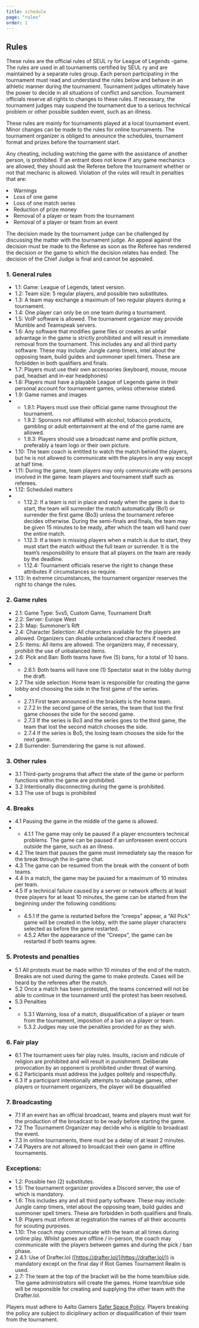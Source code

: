 ```yaml
---
title: schedule
page: "rules"
order: 1
---
```


## Rules

These rules are the official rules of SEUL ry for League of Legends -game. The rules are
used in all tournaments certified by SEUL ry and are maintained by a separate rules group.
Each person participating in the tournament must read and understand the rules below and
behave in an athletic manner during the tournament. Tournament judges ultimately have the
power to decide in all situations of conflict and sanction. Tournament officials reserve all
rights to changes to these rules. If necessary, the tournament judges may suspend the
tournament due to a serious technical problem or other possible sudden event, such as an
illness.

These rules are mainly for tournaments played at a local tournament event. Minor changes
can be made to the rules for online tournaments. The tournament organizer is obliged to
announce the schedules, tournament format and prizes before the tournament start.

Any cheating, including watching the game with the assistance of another person, is
prohibited. If an entrant does not know if any game mechanics are allowed, they should ask
the Referee before the tournament whether or not that mechanic is allowed. Violation of the
rules will result in penalties that are:

<cl>
    <li>Warnings</li>
    <li>Loss of one game  </li>
    <li>Loss of one match series  </li>
    <li>Reduction of prize money  </li>
    <li>Removal of a player or team from the tournament  </li>
    <li>Removal of a player or team from an event  </li>
</cl>

The decision made by the tournament judge can be challenged by discussing the matter with
the tournament judge. An appeal against the decision must be made to the Referee as soon
as the Referee has rendered the decision or the game to which the decision relates has
ended. The decision of the Chief Judge is final and cannot be appealed.

### 1. General rules
  - 1.1: Game: League of Legends, latest version.
  - 1.2: Team size: 5 regular players, and possible two substitutes.
  - 1.3: A team may exchange a maximum of two regular players during a tournament.
  - 1.4: One player can only be on one team during a tournament.
  - 1.5: VoIP software is allowed. The tournament organizer may provide Mumble and
Teamspeak servers.
  - 1.6: Any software that modifies game files or creates an unfair advantage in the
  game is strictly prohibited and will result in immediate removal from the tournament.
  This includes any and all third party software. These may include: Jungle camp
  timers, intel about the opposing team, build guides and summoner spell timers.
  These are forbidden in both qualifiers and finals.
  - 1.7: Players must use their own accessories (keyboard, mouse, mouse pad, headset
  and in-ear headphones)
  - 1.8: Players must have a playable League of Legends game in their personal
  account for tournament games, unless otherwise stated.
  - 1.9: Game names and images
  -
    - 1.9.1: Players must use their official game name throughout the tournament.
    - 1.9.2: Sponsors not affiliated with alcohol, tobacco products, gambling or
    adult entertainment at the end of the game name are allowed.
    - 1.9.3: Players should use a broadcast name and profile picture, preferably a
    team logo or their own picture.
  - 1.10: The team coach is entitled to watch the match behind the players, but he is not
  allowed to communicate with the players in any way except at half time.
  - 1.11: During the game, team players may only communicate with persons involved in
  the game: team players and tournament staff such as referees.
  - 1.12: Scheduled matters
  -
    - 1.12.2: If a team is not in place and ready when the game is due to start, the
    team will surrender the match automatically (Bo1) or surrender the first game
    (Bo3) unless the tournament referee decides otherwise. During the
    semi-finals and finals, the team may be given 15 minutes to be ready, after
    which the team will hand over the entire match.
    - 1.12.3: If a team is missing players when a match is due to start, they must
    start the match without the full team or surrender. It is the team’s responsibility
    to ensure that all players on the team are ready by the deadline.
    - 1.12.4: Tournament officials reserve the right to change these attributes if
    circumstances so require.
  - 1.13: In extreme circumstances, the tournament organizer reserves the right to
  change the rules.

### 2. Game rules
  - 2.1: Game Type: 5vs5, Custom Game, Tournament Draft
  - 2.2: Server: Europe West
  - 2.3: Map: Summoner’s Rift
  - 2.4: Character Selection: All characters available for the players are allowed.
  Organizers can disable unbalanced characters if needed.
  - 2.5: Items: All items are allowed. The organizers may, if necessary, prohibit the use of
  unbalanced items.
  - 2.6: Pick and Ban: Both teams have five (5) bans, for a total of 10 bans.
  - 
    - 2.6.1: Both teams will have one (1) Spectator seat in the lobby during the
    draft.
  - 2.7 The side selection: Home team is responsible for creating the game lobby and
  choosing the side in the first game of the series.
  -
    - 2.7.1 First team announced in the brackets is the home team.
    - 2.7.2 In the second game of the series, the team that lost the first game
    chooses the side for the second game.
    - 2.7.3 If the series is Bo3 and the series goes to the third game, the team that
    lost the second match chooses the side.
    - 2.7.4 If the series is Bo5, the losing team chooses the side for the next game.
  - 2.8 Surrender: Surrendering the game is not allowed.

### 3. Other rules
   - 3.1 Third-party programs that affect the state of the game or perform functions within
   the game are prohibited.
   - 3.2 Intentionally disconnecting during the game is prohibited.
   - 3.3 The use of bugs is prohibited
  
### 4. Breaks
  - 4.1 Pausing the game in the middle of the game is allowed.
  -
    - 4.1.1 The game may only be paused if a player encounters technical
     problems. The game can be paused if an unforeseen event occurs outside
     the game, such as an illness.
   - 4.2 The team that pauses the game must immediately say the reason for the break
   through the in-game chat.
   - 4.3 The game can be resumed from the break with the consent of both teams.
   - 4.4 In a match, the game may be paused for a maximum of 10 minutes per team.
   - 4.5 If a technical failure caused by a server or network affects at least three players
   for at least 10 minutes, the game can be started from the beginning under the
   following conditions:
   -
     - 4.5.1 If the game is restarted before the “creeps” appear, a “All Pick” game
     will be created in the lobby, with the same player characters selected as
     before the game restarted.
     - 4.5.2 After the appearance of the “Creeps”, the game can be restarted if both
        teams agree.

### 5. Protests and penalties
   - 5.1 All protests must be made within 10 minutes of the end of the match. Breaks are
   not used during the game to make protests. Cases will be heard by the referees after
   the match.
   - 5.2 Once a match has been protested, the teams concerned will not be able to
   continue in the tournament until the protest has been resolved.
   - 5.3 Penalties
   - 
     - 5.3.1 Warning, loss of a match, disqualification of a player or team from the
     tournament, imposition of a ban on a player or team.
     - 5.3.2 Judges may use the penalties provided for as they wish.

### 6. Fair play
   - 6.1 The tournament uses fair play rules. Insults, racism and ridicule of religion are
   prohibited and will result in punishment. Deliberate provocation by an opponent is
   prohibited under threat of warning.
   - 6.2 Participants must address the judges politely and respectfully.
   - 6.3 If a participant intentionally attempts to sabotage games, other players or
   tournament organizers, the player will be disqualified

### 7. Broadcasting
  - 7.1 If an event has an official broadcast, teams and players must wait for the
  production of the broadcast to be ready before starting the game.
  - 7.2 The Tournament Organizer may decide who is eligible to broadcast the event.
  - 7.3 In online tournaments, there must be a delay of at least 2 minutes.
  - 7.4 Players are not allowed to broadcast their own game in offline tournaments.
  
### Exceptions:
  - 1.2: Possible two (2) substitutes.
  - 1.5: The tournament organizer provides a Discord server, the use of which is
  mandatory.
  - 1.6: This includes any and all third party software. These may include: Jungle camp
  timers, intel about the opposing team, build guides and summoner spell timers.
  These are forbidden in both qualifiers and finals.
  - 1.9: Players must inform at registration the names of all their accounts for scouting
  purposes.
  - 1.10: The coach may communicate with the team at all times during online play.
  Whilst games are offline / in-person, the coach may communicate with the players
  between games and during the pick / ban phase.
  - 2.4.1: Use of Drafter.lol ([https://drafter.lol/](https://drafter.lol/))
  is mandatory except on the final day if Riot Games Tournament Realm is used.
  - 2.7: The team at the top of the bracket will be the home team/blue side. The game
  administrators will create the games. Home team/blue side will be responsible for
  creating and supplying the other team with the Drafter.lol.

Players must adhere to Aalto Gamers [Safer Space Policy](https://aaltogamers.fi/safespace). Players breaking the policy are subject to diciplinary action or disqualification of their team from the tournament.
&nbsp;
